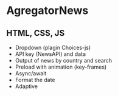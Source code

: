 # AgregatorNews
 
## HTML, CSS, JS

- Dropdown (plagin Choices-js)
- API key (NewsAPI) and data
- Output of news by country and search
- Preload with animation (key-frames)
- Async/await
- Format the date
- Adaptive
